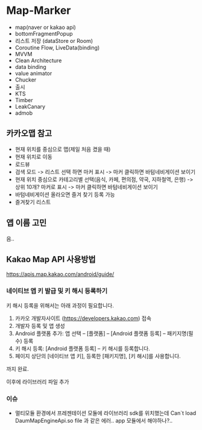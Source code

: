 # Map-Marker

- map(naver or kakao api)
- bottomFragmentPopup
- 리스트 저장 (dataStore or Room)
- Coroutine Flow, LiveData(binding)
- MVVM
- Clean Architecture
- data binding
- value animator
- Chucker
- 출시
- KTS
- Timber
- LeakCanary
- admob


## 카카오맵 참고

- 현재 위치를 중심으로 맵(제일 처음 켰을 때)
- 현재 위치로 이동
- 로드뷰
- 검색 모드 -> 리스트 선택 하면 마커 표시 -> 마커 클릭하면 바텀네비게이션 보이기
- 현재 위치 중심으로 카테고리별 선택(음식, 카페, 편의점, 약국, 지하철역, 은행) -> 상위 10개? 마커로 표시 -> 마커 클릭하면 바텀네비게이션 보이기
- 바텀네비게이션 올라오면 즐겨 찾기 등록 가능
- 즐겨찾기 리스트

## 앱 이름 고민
음..



## Kakao Map API 사용방법

https://apis.map.kakao.com/android/guide/

### 네이티브 앱 키 발급 및 키 해시 등록하기

키 해시 등록을 위해서는 아래 과정이 필요합니다.
1. 카카오 개발자사이트 (https://developers.kakao.com) 접속
2. 개발자 등록 및 앱 생성
3. Android 플랫폼 추가: 앱 선택 – [플랫폼] – [Android 플랫폼 등록] – 패키지명(필수) 등록
4. 키 해시 등록: [Android 플랫폼 등록] – 키 해시를 등록합니다.
5. 페이지 상단의 [네이티브 앱 키], 등록한 [패키지명], [키 해시]를 사용합니다.

까지 완료.

이후에 라이브러리 파일 추가


### 이슈
- 멀티모듈 환경에서 프레젠테이션 모듈에 라이브러리 sdk를 위치했는데
Can`t load DaumMapEngineApi.so file 과 같은 에러..
app 모듈에서 해야하나?..
